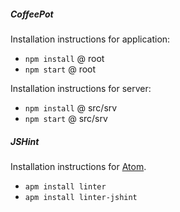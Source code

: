 ##### CoffeePot
  Installation instructions for application:
  * `npm install` @ root
  * `npm start` @ root

  Installation instructions for server:
  * `npm install` @ src/srv
  * `npm start` @ src/srv


##### JSHint
  Installation instructions for [Atom](www.atom.io).
  * `apm install linter`
  * `apm install linter-jshint`
